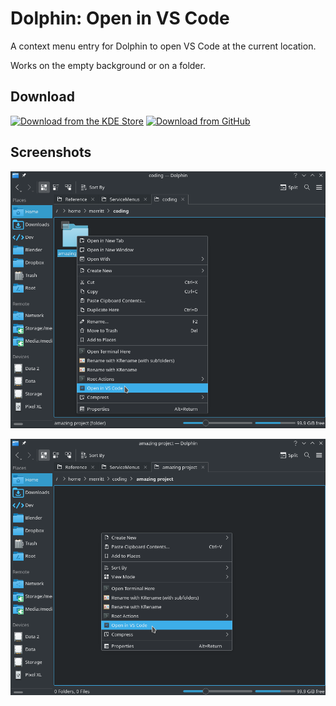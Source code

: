 # Dolphin: Open in VS Code

A context menu entry for Dolphin to open VS Code at the current location.

Works on the empty background or on a folder.


## Download

<a href="https://store.kde.org/p/1413799/"><img alt="Download from the KDE Store" height="50px"
src="https://img.shields.io/badge/KDE_Store-blue?style=for-the-badge&logo=kde"></a>
<a href="https://github.com/Merrit/kde-dolphin-open-vscode/releases/latest"><img alt="Download from GitHub" height="50px"
src="https://img.shields.io/badge/GitHub-blue?style=for-the-badge&logo=github"></a>


## Screenshots

![](screenshots/open_vscode_1.png)

![](screenshots/open_vscode_2.png)
